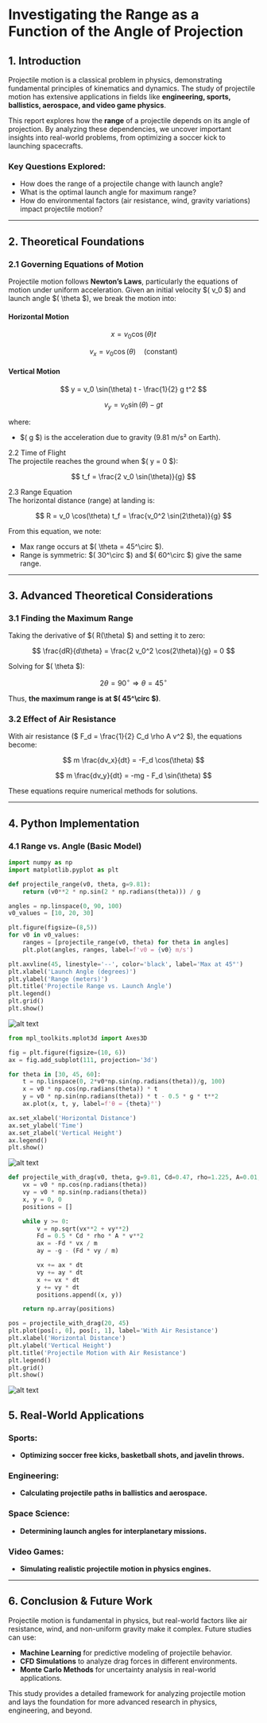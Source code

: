 # **Investigating the Range as a Function of the Angle of Projection**  

## **1. Introduction**  

Projectile motion is a classical problem in physics, demonstrating fundamental principles of kinematics and dynamics. The study of projectile motion has extensive applications in fields like **engineering, sports, ballistics, aerospace, and video game physics**.  

This report explores how the **range** of a projectile depends on its angle of projection. By analyzing these dependencies, we uncover important insights into real-world problems, from optimizing a soccer kick to launching spacecrafts.  

### **Key Questions Explored:**  
- How does the range of a projectile change with launch angle?  
- What is the optimal launch angle for maximum range?  
- How do environmental factors (air resistance, wind, gravity variations) impact projectile motion?  

---

## **2. Theoretical Foundations**  

### **2.1 Governing Equations of Motion**  

Projectile motion follows **Newton’s Laws**, particularly the equations of motion under uniform acceleration. Given an initial velocity $( v_0 $) and launch angle $( \theta $), we break the motion into:  

#### **Horizontal Motion**  

$$
 x = v_0 \cos(\theta) t
$$

$$
 v_x = v_0 \cos(\theta)  \quad (\text{constant})
$$

#### **Vertical Motion**  

$$
 y = v_0 \sin(\theta) t - \frac{1}{2} g t^2
$$

$$
 v_y = v_0 \sin(\theta) - g t
$$

where:  
- $( g $) is the acceleration due to gravity (9.81 m/s² on Earth).  

2.2 Time of Flight  
The projectile reaches the ground when $( y = 0 $):  

$$
t_f = \frac{2 v_0 \sin(\theta)}{g}
$$

2.3 Range Equation  
The horizontal distance (range) at landing is:  

$$
R = v_0 \cos(\theta) t_f = \frac{v_0^2 \sin(2\theta)}{g}
$$

From this equation, we note:

- Max range occurs at $( \theta = 45^\circ $).
- Range is symmetric: $( 30^\circ $) and $( 60^\circ $) give the same range.
  

---

## **3. Advanced Theoretical Considerations**  

### **3.1 Finding the Maximum Range**  

Taking the derivative of $( R(\theta) $) and setting it to zero:  

$$
 \frac{dR}{d\theta} = \frac{2 v_0^2 \cos(2\theta)}{g} = 0
$$

Solving for $( \theta $):  

$$
 2\theta = 90^\circ \Rightarrow \theta = 45^\circ
$$

Thus, **the maximum range is at $( 45^\circ $)**.

### **3.2 Effect of Air Resistance**  

With air resistance ($ F_d = \frac{1}{2} C_d \rho A v^2 $), the equations become:  

$$
 m \frac{dv_x}{dt} = -F_d \cos(\theta)
$$

$$
 m \frac{dv_y}{dt} = -mg - F_d \sin(\theta)
$$

These equations require numerical methods for solutions.

---

## **4. Python Implementation**  

### **4.1 Range vs. Angle (Basic Model)**  

```python
import numpy as np
import matplotlib.pyplot as plt

def projectile_range(v0, theta, g=9.81):
    return (v0**2 * np.sin(2 * np.radians(theta))) / g

angles = np.linspace(0, 90, 100)
v0_values = [10, 20, 30]

plt.figure(figsize=(8,5))
for v0 in v0_values:
    ranges = [projectile_range(v0, theta) for theta in angles]
    plt.plot(angles, ranges, label=f'v0 = {v0} m/s')

plt.axvline(45, linestyle='--', color='black', label='Max at 45°')
plt.xlabel('Launch Angle (degrees)')
plt.ylabel('Range (meters)')
plt.title('Projectile Range vs. Launch Angle')
plt.legend()
plt.grid()
plt.show()
```
![alt text](image-9.png)

```python 
from mpl_toolkits.mplot3d import Axes3D

fig = plt.figure(figsize=(10, 6))
ax = fig.add_subplot(111, projection='3d')

for theta in [30, 45, 60]:
    t = np.linspace(0, 2*v0*np.sin(np.radians(theta))/g, 100)
    x = v0 * np.cos(np.radians(theta)) * t
    y = v0 * np.sin(np.radians(theta)) * t - 0.5 * g * t**2
    ax.plot(x, t, y, label=f'θ = {theta}°')

ax.set_xlabel('Horizontal Distance')
ax.set_ylabel('Time')
ax.set_zlabel('Vertical Height')
ax.legend()
plt.show()

```

![alt text](image-10.png)

```python
def projectile_with_drag(v0, theta, g=9.81, Cd=0.47, rho=1.225, A=0.01, m=0.1, dt=0.01):
    vx = v0 * np.cos(np.radians(theta))
    vy = v0 * np.sin(np.radians(theta))
    x, y = 0, 0
    positions = []

    while y >= 0:
        v = np.sqrt(vx**2 + vy**2)
        Fd = 0.5 * Cd * rho * A * v**2
        ax = -Fd * vx / m
        ay = -g - (Fd * vy / m)

        vx += ax * dt
        vy += ay * dt
        x += vx * dt
        y += vy * dt
        positions.append((x, y))

    return np.array(positions)

pos = projectile_with_drag(20, 45)
plt.plot(pos[:, 0], pos[:, 1], label='With Air Resistance')
plt.xlabel('Horizontal Distance')
plt.ylabel('Vertical Height')
plt.title('Projectile Motion with Air Resistance')
plt.legend()
plt.grid()
plt.show()

```

![alt text](image-11.png)

## 5. Real-World Applications

### Sports:
- **Optimizing soccer free kicks, basketball shots, and javelin throws.**

### Engineering:
- **Calculating projectile paths in ballistics and aerospace.**

### Space Science:
- **Determining launch angles for interplanetary missions.**

### Video Games:
- **Simulating realistic projectile motion in physics engines.**

---

## 6. Conclusion & Future Work

Projectile motion is fundamental in physics, but real-world factors like air resistance, wind, and non-uniform gravity make it complex. Future studies can use:

- **Machine Learning** for predictive modeling of projectile behavior.
- **CFD Simulations** to analyze drag forces in different environments.
- **Monte Carlo Methods** for uncertainty analysis in real-world applications.

This study provides a detailed framework for analyzing projectile motion and lays the foundation for more advanced research in physics, engineering, and beyond. 
